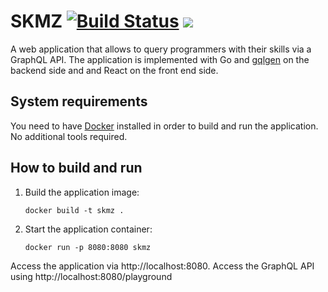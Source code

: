 SKMZ [![Build Status](https://travis-ci.com/Shpota/skmz.svg?branch=master)](https://travis-ci.com/Shpota/skmz) [![](https://img.shields.io/codecov/c/github/Shpota/skmz?color=green&logo=test%20coverage)](https://codecov.io/gh/Shpota/skmz)
====

A web application that allows to query programmers
with their skills via a GraphQL API. The application
is implemented with Go and 
[gqlgen](https://github.com/99designs/gqlgen) on the
backend side and and React on the front end side.

## System requirements 
You need to have [Docker](https://www.docker.com) 
installed in order to build and run the application.
No additional tools required.

## How to build and run
1. Build the application image:
    ```shell script
    docker build -t skmz .
    ```
2. Start the application container:
    ```shell script
    docker run -p 8080:8080 skmz
    ```
Access the application via http://localhost:8080.
Access the GraphQL API using 
http://localhost:8080/playground 
